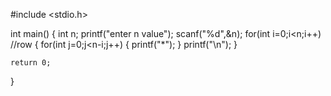
#include <stdio.h>

int main()
{
    int n;
    printf("enter n value");
    scanf("%d",&n);
    for(int i=0;i<n;i++)       //row
    {
        for(int j=0;j<n-i;j++) 
        {
        printf("*");
        }
        printf("\n");
    }

    return 0;
}
